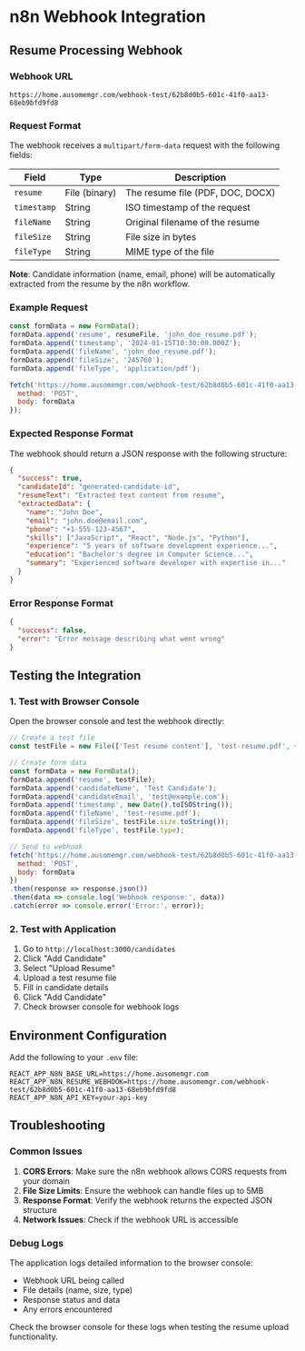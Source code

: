 # n8n Webhook Integration

## Resume Processing Webhook

### Webhook URL
```
https://home.ausomemgr.com/webhook-test/62b8d0b5-601c-41f0-aa13-68eb9bfd9fd8
```

### Request Format
The webhook receives a `multipart/form-data` request with the following fields:

| Field | Type | Description |
|-------|------|-------------|
| `resume` | File (binary) | The resume file (PDF, DOC, DOCX) |
| `timestamp` | String | ISO timestamp of the request |
| `fileName` | String | Original filename of the resume |
| `fileSize` | String | File size in bytes |
| `fileType` | String | MIME type of the file |

**Note**: Candidate information (name, email, phone) will be automatically extracted from the resume by the n8n workflow.

### Example Request
```javascript
const formData = new FormData();
formData.append('resume', resumeFile, 'john_doe_resume.pdf');
formData.append('timestamp', '2024-01-15T10:30:00.000Z');
formData.append('fileName', 'john_doe_resume.pdf');
formData.append('fileSize', '245760');
formData.append('fileType', 'application/pdf');

fetch('https://home.ausomemgr.com/webhook-test/62b8d0b5-601c-41f0-aa13-68eb9bfd9fd8', {
  method: 'POST',
  body: formData
});
```

### Expected Response Format
The webhook should return a JSON response with the following structure:

```json
{
  "success": true,
  "candidateId": "generated-candidate-id",
  "resumeText": "Extracted text content from resume",
  "extractedData": {
    "name": "John Doe",
    "email": "john.doe@email.com",
    "phone": "+1-555-123-4567",
    "skills": ["JavaScript", "React", "Node.js", "Python"],
    "experience": "5 years of software development experience...",
    "education": "Bachelor's degree in Computer Science...",
    "summary": "Experienced software developer with expertise in..."
  }
}
```

### Error Response Format
```json
{
  "success": false,
  "error": "Error message describing what went wrong"
}
```

## Testing the Integration

### 1. Test with Browser Console
Open the browser console and test the webhook directly:

```javascript
// Create a test file
const testFile = new File(['Test resume content'], 'test-resume.pdf', { type: 'application/pdf' });

// Create form data
const formData = new FormData();
formData.append('resume', testFile);
formData.append('candidateName', 'Test Candidate');
formData.append('candidateEmail', 'test@example.com');
formData.append('timestamp', new Date().toISOString());
formData.append('fileName', 'test-resume.pdf');
formData.append('fileSize', testFile.size.toString());
formData.append('fileType', testFile.type);

// Send to webhook
fetch('https://home.ausomemgr.com/webhook-test/62b8d0b5-601c-41f0-aa13-68eb9bfd9fd8', {
  method: 'POST',
  body: formData
})
.then(response => response.json())
.then(data => console.log('Webhook response:', data))
.catch(error => console.error('Error:', error));
```

### 2. Test with Application
1. Go to `http://localhost:3000/candidates`
2. Click "Add Candidate"
3. Select "Upload Resume"
4. Upload a test resume file
5. Fill in candidate details
6. Click "Add Candidate"
7. Check browser console for webhook logs

## Environment Configuration

Add the following to your `.env` file:

```env
REACT_APP_N8N_BASE_URL=https://home.ausomemgr.com
REACT_APP_N8N_RESUME_WEBHOOK=https://home.ausomemgr.com/webhook-test/62b8d0b5-601c-41f0-aa13-68eb9bfd9fd8
REACT_APP_N8N_API_KEY=your-api-key
```

## Troubleshooting

### Common Issues

1. **CORS Errors**: Make sure the n8n webhook allows CORS requests from your domain
2. **File Size Limits**: Ensure the webhook can handle files up to 5MB
3. **Response Format**: Verify the webhook returns the expected JSON structure
4. **Network Issues**: Check if the webhook URL is accessible

### Debug Logs
The application logs detailed information to the browser console:
- Webhook URL being called
- File details (name, size, type)
- Response status and data
- Any errors encountered

Check the browser console for these logs when testing the resume upload functionality.
